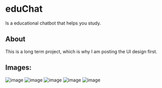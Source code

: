 # eduChat
Is a educational chatbot that helps you study.

## About
This is a long term project, which is why I am posting the UI design first.

## Images:
![image](https://github.com/user-attachments/assets/2c8b58cc-5b59-4c93-8cc2-fd0987a98576)
![image](https://github.com/user-attachments/assets/e34da715-8a6b-4b7d-acf2-a456800f3f77)
![image](https://github.com/user-attachments/assets/3ff60c38-5215-4d1e-84f6-45d0b8b8ec8b)
![image](https://github.com/user-attachments/assets/3f1c883a-fe0c-4f52-a17d-e52b1f1095a2)
![image](https://github.com/user-attachments/assets/e479d489-b549-42a7-841b-6885f221f1bf)

